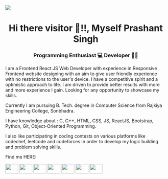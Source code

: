 <!--**Prashant-17-11/Prashant-17-11** is a ✨ _special_ ✨ repository because its `README.md` (this file) appears on your GitHub profile.-->
![](https://raw.githubusercontent.com/halfrost/halfrost/master/icons/header_.png)


<h1 align="center">Hi there visitor 👋!!, Myself Prashant Singh </h1>

<h3 align="center"> Programming Enthusiast 💻 Developer 👩‍💻 </h3>




<p align="left">I am a Frontend React JS Web Developer with experience in Responsive Frontend website designing with an aim to give user friendly experience with no restrictions to the user's device. I have a competitive spirit and a optimistic approach to life. I am driven to provide better results with more and more experience I gain. 
Looking for any opportunity to showcase my skills.

Currently I am pursuing B. Tech. degree in Computer Science from Rajkiya Engineering College, Sonbhadra.

I have knowledge about : C, C++, HTML, CSS, JS, ReactJS, Bootstrap, Python, Git, Object-Oriented Programming.

I also like participating in coding contests on various platforms like codechef, leetcode and codeforces in order to develop my logic building and problem solving skills.
</p>
<p align="left">
Find me HERE:  

<a href="https://www.linkedin.com/in/prashant17-11/"><img align="center" src="https://cdn.jsdelivr.net/npm/simple-icons@5.8.0/icons/linkedin.svg" height="30" width="40" /></a>
<a href="https://www.codechef.com/users/prashant_17_11"><img align="center" src="https://cdn.jsdelivr.net/npm/simple-icons@5.8.0/icons/codechef.svg" height="30" width="40" /></a> 
<a href="https://codeforces.com/profile/Prashant_17_11"><img align="center" src="https://cdn.jsdelivr.net/npm/simple-icons@5.8.0/icons/codeforces.svg" height="30" width="40" /></a> 
<a href="https://www.hackerrank.com/prashant_17_11"><img align="center" src="https://cdn.jsdelivr.net/npm/simple-icons@5.8.0/icons/hackerrank.svg" height="30" width="40" /></a> 
<a href="https://leetcode.com/Prashant_17_11"><img align="center" src="https://cdn.jsdelivr.net/npm/simple-icons@5.8.0/icons/leetcode.svg" height="30" width="40" /></a> 
<a href="https://codepen.io/prashant-17-11"><img align="center" src="https://cdn.jsdelivr.net/npm/simple-icons@5.8.0/icons/codepen.svg" height="30" width="40" /></a> 
<a href="https://www.instagram.com/Prashant_17_11"><img align="center" src="https://cdn.jsdelivr.net/npm/simple-icons@5.8.0/icons/instagram.svg" height="30" width="40" /></a> 
</p>
